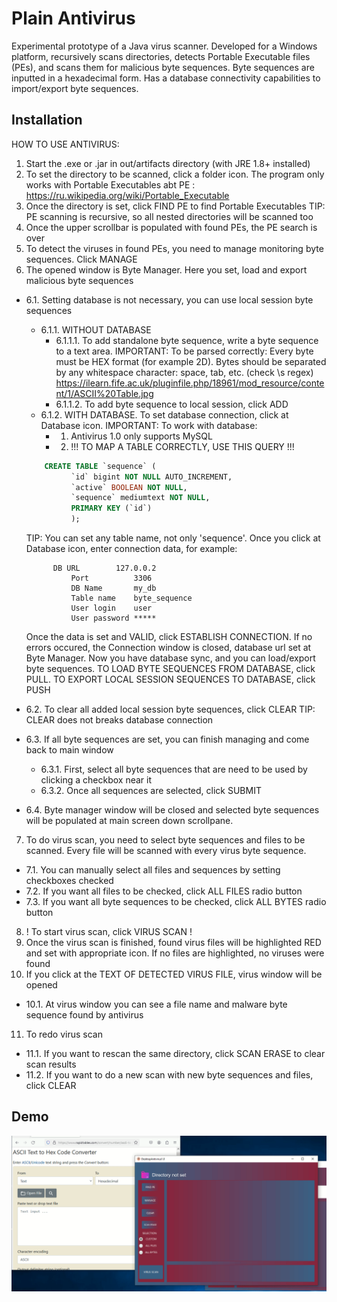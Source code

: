 
# Plain Antivirus

Experimental prototype of a Java virus scanner. Developed for a Windows platform, recursively scans directories, detects Portable Executable files (PEs), and scans them for malicious byte sequences. Byte sequences are inputted in a hexadecimal form. Has a database connectivity capabilities to import/export byte sequences. 

## Installation
    
HOW TO USE ANTIVIRUS:
1. Start the .exe or .jar in out/artifacts directory (with JRE 1.8+ installed)
2. To set the directory to be scanned, click a folder icon. The program only works with Portable Executables
abt PE : https://ru.wikipedia.org/wiki/Portable_Executable
3. Once the directory is set, click FIND PE to find Portable Executables
TIP: PE scanning is recursive, so all nested directories will be scanned too
4. Once the upper scrollbar is populated with found PEs, the PE search is over
5. To detect the viruses in found PEs, you need to manage monitoring byte sequences. Click MANAGE
6. The opened window is Byte Manager. Here you set, load and export malicious byte sequences
 - 6.1. Setting database is not necessary, you can use local session byte sequences
     - 6.1.1. WITHOUT DATABASE
	     - 6.1.1.1. To add standalone byte sequence, write a byte sequence to a text area. IMPORTANT: To be parsed correctly: Every byte must be HEX format (for example 2D). 
        Bytes should be separated by any whitespace character: space, tab, etc. (check \s regex) https://ilearn.fife.ac.uk/pluginfile.php/18961/mod_resource/content/1/ASCII%20Table.jpg
	     - 6.1.1.2. To add byte sequence to local session, click ADD
     - 6.1.2. WITH DATABASE. To set database connection, click at Database icon. IMPORTANT: To work with database:
	 	  - 1. Antivirus 1.0 only supports MySQL
		  - 2. !!! TO MAP A TABLE CORRECTLY, USE THIS QUERY !!!
      ```sql
          CREATE TABLE `sequence` (
			    `id` bigint NOT NULL AUTO_INCREMENT,
			    `active` BOOLEAN NOT NULL,
			    `sequence` mediumtext NOT NULL,
			    PRIMARY KEY (`id`)
			    );
      ```
      
      TIP: You can set any table name, not only 'sequence'. Once you click at Database icon, enter connection data, for example:

     ```
           DB URL        127.0.0.2
		       Port          3306
		       DB Name       my_db
		       Table name    byte_sequence
		       User login    user
		       User password *****
     ```
      Once the data is set and VALID, click ESTABLISH CONNECTION. If no errors occured, the Connection window is closed, database url set at Byte Manager.
      Now you have database sync, and you can load/export byte sequences.
      TO LOAD BYTE SEQUENCES FROM DATABASE, click PULL.
      TO EXPORT LOCAL SESSION SEQUENCES TO DATABASE, click PUSH
 - 6.2. To clear all added local session byte sequences, click CLEAR
	TIP: CLEAR does not breaks database connection
 - 6.3. If all byte sequences are set, you can finish managing and come back to main window
     - 6.3.1. First, select all byte sequences that are need to be used by clicking a checkbox near it
     - 6.3.2. Once all sequences are selected, click SUBMIT
  - 6.4. Byte manager window will be closed and selected byte sequences will be populated at main screen down scrollpane.
7. To do virus scan, you need to select byte sequences and files to be scanned. Every file will be scanned with every virus byte sequence.
 - 7.1. You can manually select all files and sequences by setting checkboxes checked
 - 7.2. If you want all files to be checked, click ALL FILES radio button
 - 7.3. If you want all byte sequences to be checked, click ALL BYTES radio button
8. ! To start virus scan, click VIRUS SCAN !
9. Once the virus scan is finished, found virus files will be highlighted RED and set with appropriate icon. If no files are highlighted, no viruses were found
10. If you click at the TEXT OF DETECTED VIRUS FILE, virus window will be opened
   - 10.1. At virus window you can see a file name and malware byte sequence found by antivirus
11. To redo virus scan
   - 11.1. If you want to rescan the same directory, click SCAN ERASE to clear scan results
   - 11.2. If you want to do a new scan with new byte sequences and files, click CLEAR

## Demo

![demo](demo/Antivirus.gif)
